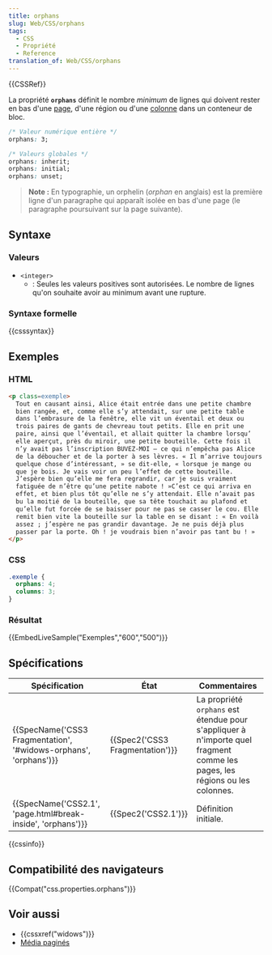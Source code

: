 ```yaml
---
title: orphans
slug: Web/CSS/orphans
tags:
  - CSS
  - Propriété
  - Reference
translation_of: Web/CSS/orphans
---
```


{{CSSRef}}

La propriété **`orphans`** définit le nombre _minimum_ de lignes qui doivent rester en bas d'une [page](/fr/docs/Web/CSS/M%C3%A9dia_pagin%C3%A9s), d'une région ou d'une [colonne](/fr/docs/Web/CSS/Colonnes_CSS) dans un conteneur de bloc.

```css
/* Valeur numérique entière */
orphans: 3;

/* Valeurs globales */
orphans: inherit;
orphans: initial;
orphans: unset;
```

> **Note :** En typographie, un orphelin (_orphan_ en anglais) est la première ligne d'un paragraphe qui apparaît isolée en bas d'une page (le paragraphe poursuivant sur la page suivante).

## Syntaxe

### Valeurs

- `<integer>`
  - : Seules les valeurs positives sont autorisées. Le nombre de lignes qu'on souhaite avoir au minimum avant une rupture.

### Syntaxe formelle

{{csssyntax}}

## Exemples

### HTML

```html
<p class=exemple>
  Tout en causant ainsi, Alice était entrée dans une petite chambre
  bien rangée, et, comme elle s’y attendait, sur une petite table
  dans l’embrasure de la fenêtre, elle vit un éventail et deux ou
  trois paires de gants de chevreau tout petits. Elle en prit une
  paire, ainsi que l’éventail, et allait quitter la chambre lorsqu’
  elle aperçut, près du miroir, une petite bouteille. Cette fois il
  n’y avait pas l’inscription BUVEZ-MOI — ce qui n’empêcha pas Alice
  de la déboucher et de la porter à ses lèvres. « Il m’arrive toujours
  quelque chose d’intéressant, » se dit-elle, « lorsque je mange ou
  que je bois. Je vais voir un peu l’effet de cette bouteille.
  J’espère bien qu’elle me fera regrandir, car je suis vraiment
  fatiguée de n’être qu’une petite nabote ! »C’est ce qui arriva en
  effet, et bien plus tôt qu’elle ne s’y attendait. Elle n’avait pas
  bu la moitié de la bouteille, que sa tête touchait au plafond et
  qu’elle fut forcée de se baisser pour ne pas se casser le cou. Elle
  remit bien vite la bouteille sur la table en se disant : « En voilà
  assez ; j’espère ne pas grandir davantage. Je ne puis déjà plus
  passer par la porte. Oh ! je voudrais bien n’avoir pas tant bu ! »
</p>
```

### CSS

```css
.exemple {
  orphans: 4;
  columns: 3;
}
```

### Résultat

{{EmbedLiveSample("Exemples","600","500")}}

## Spécifications

| Spécification                                                                        | État                                     | Commentaires                                                                                                                |
| ------------------------------------------------------------------------------------ | ---------------------------------------- | --------------------------------------------------------------------------------------------------------------------------- |
| {{SpecName('CSS3 Fragmentation', '#widows-orphans', 'orphans')}} | {{Spec2('CSS3 Fragmentation')}} | La propriété `orphans` est étendue pour s'appliquer à n'importe quel fragment comme les pages, les régions ou les colonnes. |
| {{SpecName('CSS2.1', 'page.html#break-inside', 'orphans')}}     | {{Spec2('CSS2.1')}}                 | Définition initiale.                                                                                                        |

{{cssinfo}}

## Compatibilité des navigateurs

{{Compat("css.properties.orphans")}}

## Voir aussi

- {{cssxref("widows")}}
- [Média paginés](/fr/docs/Web/CSS/Média_paginés)
